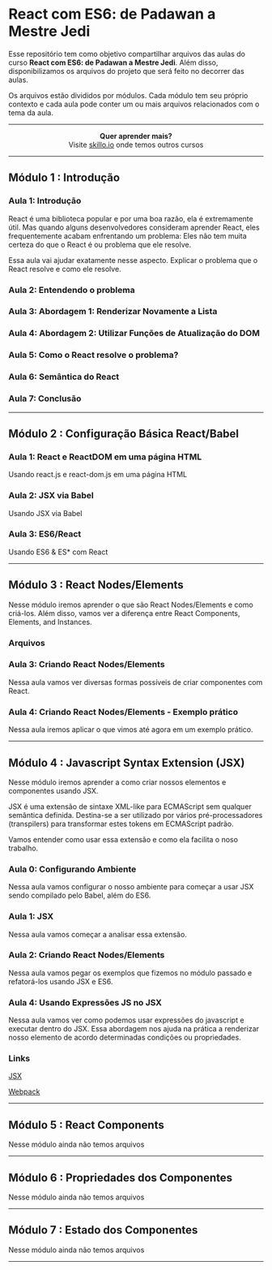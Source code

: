 # React com ES6: de Padawan a Mestre Jedi

Esse repositório tem como objetivo compartilhar arquivos das aulas do curso **React com ES6: de Padawan a Mestre Jedi**. Além disso, disponibilizamos os arquivos
do projeto que será feito no decorrer das aulas. 

Os arquivos estão divididos por módulos. Cada módulo tem seu próprio contexto e cada aula pode conter um ou mais arquivos 
relacionados com o tema da aula.

***

<p align="center"><b> Quer aprender mais?</b><br>Visite <a href="http://skillo.io">skillo.io</a> onde temos outros cursos</p>

***

## Módulo 1 : Introdução

### Aula 1: Introdução ###
React é uma biblioteca popular e por uma boa razão, ela é extremamente útil. Mas quando alguns desenvolvedores consideram aprender 
React, eles frequentemente acabam enfrentando um problema: Eles não tem muita certeza do que o React é ou problema que ele resolve. 

Essa aula vai ajudar exatamente nesse aspecto. Explicar o problema que o React resolve e como ele resolve. 

### Aula 2: Entendendo o problema ###
### Aula 3: Abordagem 1: Renderizar Novamente a Lista ###
### Aula 4: Abordagem 2: Utilizar Funções de Atualização do DOM ###
### Aula 5: Como o React resolve o problema? ###
### Aula 6: Semântica do React ###
### Aula 7: Conclusão ###

***

## Módulo 2 : Configuração Básica React/Babel

### Aula 1: React e ReactDOM em uma página HTML ###
Usando react.js e react-dom.js em uma página HTML

### Aula 2: JSX via Babel ###
Usando JSX via Babel

### Aula 3: ES6/React ###
 Usando ES6 & ES* com React

***

## Módulo 3 : React Nodes/Elements    

Nesse módulo iremos aprender o que são React Nodes/Elements e como criá-los. Além disso, vamos ver a diferença entre 
React Components, Elements, and Instances. 

### Arquivos ###

### Aula 3: Criando React Nodes/Elements ###
Nessa aula vamos ver diversas formas possíveis de criar componentes com React. 

### Aula 4: Criando React Nodes/Elements - Exemplo prático ###
Nessa aula iremos aplicar o que vimos até agora em um exemplo prático.   

***

## Módulo 4 : Javascript Syntax Extension (JSX)    

Nesse módulo iremos aprender a como criar nossos elementos e componentes usando JSX. 

JSX é uma extensão de sintaxe XML-like para ECMAScript sem qualquer semântica definida. Destina-se a ser utilizado por vários pré-processadores (transpilers)
para transformar estes tokens em ECMAScript padrão.

Vamos entender como usar essa extensão e como ela facilita o noso trabalho. 

### Aula 0: Configurando Ambiente ###
Nessa aula vamos configurar o nosso ambiente para começar a usar JSX sendo compilado pelo Babel, além do ES6. 

### Aula 1: JSX ###
Nessa aula vamos começar a analisar essa extensão.

### Aula 2: Criando React Nodes/Elements ###
Nessa aula vamos pegar os exemplos que fizemos no módulo passado e refatorá-los usando JSX e ES6.

### Aula 4: Usando Expressões JS no JSX ###
Nessa aula vamos ver como podemos usar expressões do javascript e executar dentro do JSX. Essa abordagem nos ajuda na prática a 
renderizar nosso elemento de acordo determinadas condições ou propriedades. 

### Links ###
[JSX](https://facebook.github.io/jsx/)

[Webpack](https://webpack.js.org/)

***

## Módulo 5 : React Components
  
Nesse módulo ainda não temos arquivos

***

## Módulo 6 : Propriedades dos Componentes    

Nesse módulo ainda não temos arquivos

***

## Módulo 7 : Estado dos Componentes
    
Nesse módulo ainda não temos arquivos

***


